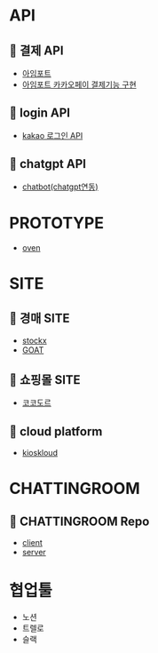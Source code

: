 # API

## :link: 결제 API
* [아임포트](https://admin.portone.io/auth/signin)
* [아임포트 카카오페이 결제기능 구현](https://ksyy.tistory.com/267)

## :link: login API

* [kakao 로그인 API](https://developers.kakao.com/docs/latest/ko/kakaologin/rest-api)

## :link: chatgpt API
* [chatbot(chatgpt연동)](https://platform.openai.com/docs/api-reference/introduction)

# PROTOTYPE
* [oven](https://ovenapp.io/project/BLAe2JpR0ron9ElCYrgu1KbKFkDA0sQn#lm3BB)
  
# SITE

## :link: 경매 SITE
* [stockx](https://stockx.com/)
* [GOAT](https://www.goat.com/)

## :link: 쇼핑몰 SITE
* [코코도르](https://www.cocodor.co.kr/)

## :link: cloud platform
* [kioskloud](https://kioskloud.io/)
  
# CHATTINGROOM

## :link: CHATTINGROOM Repo
* [client](https://github.com/dmlgus0458/chatapp-client)
* [server](https://github.com/dmlgus0458/chatapp)


# 협업툴
* 노션
* 트렐로
* 슬랙



